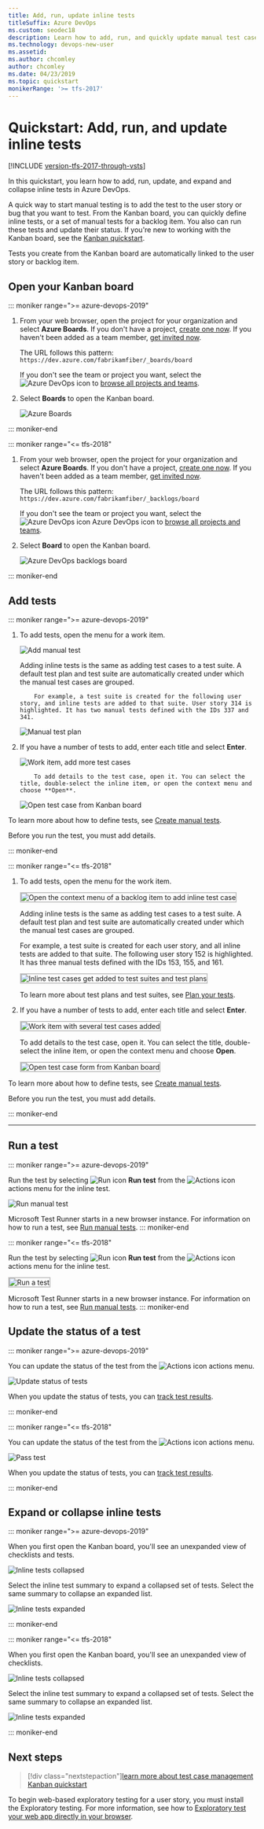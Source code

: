 ```yaml
---
title: Add, run, update inline tests
titleSuffix: Azure DevOps
ms.custom: seodec18
description: Learn how to add, run, and quickly update manual test cases
ms.technology: devops-new-user
ms.assetid: 
ms.author: chcomley
author: chcomley
ms.date: 04/23/2019
ms.topic: quickstart
monikerRange: '>= tfs-2017'
---
```


# Quickstart: Add, run, and update inline tests

[!INCLUDE [version-tfs-2017-through-vsts](../includes/version-tfs-2017-through-vsts.md)]

In this quickstart, you learn how to add, run, update, and expand and collapse inline tests in Azure DevOps.

A quick way to start manual testing is to add the test to the user story or bug that you want to test. From the Kanban board, you can quickly define inline tests, or a set of manual tests for a backlog item. You also can run these tests and update their status. If you're new to working with the Kanban board, see the [Kanban quickstart](../boards/boards/kanban-quickstart.md).

Tests you create from the Kanban board are automatically linked to the user story or backlog item.

## Open your Kanban board

::: moniker range=">= azure-devops-2019"

1.  From your web browser, open the project for your organization and select **Azure Boards**. If you don't have a project, [create one now](sign-up-invite-teammates.md). If you haven't been added as a team member, [get invited now](sign-up-invite-teammates.md#invite-others).

    The URL follows this pattern: `https://dev.azure.com/fabrikamfiber/_boards/board`

    If you don't see the team or project you want, select the ![Azure DevOps icon](../media/icons/project-icon.png) to [browse all projects and teams](../project/navigation/work-across-projects.md).

2.  Select **Boards** to open the Kanban board.

    ![Azure Boards](media/azure-devops-boards-board.png)

::: moniker-end

::: moniker range="<= tfs-2018"

1.  From your web browser, open the project for your organization and select **Azure Boards**. If you don't have a project, [create one now](sign-up-invite-teammates.md). If you haven't been added as a team member, [get invited now](sign-up-invite-teammates.md#invite-others).

    The URL follows this pattern: `https://dev.azure.com/fabrikamfiber/_backlogs/board`

    If you don't see the team or project you want, select the ![Azure DevOps icon](../media/icons/project-icon.png) Azure DevOps icon to [browse all projects and teams](../project/navigation/work-across-projects.md).

2.  Select **Board** to open the Kanban board.

    ![Azure DevOps backlogs board](media/azure-devops-backlogs-board.png)

::: moniker-end

## Add tests

::: moniker range=">= azure-devops-2019"

1.  To add tests, open the menu for a work item.

    ![Add manual test](media/add-manual-test.png)

    Adding inline tests is the same as adding test cases to a test suite. A default test plan and test suite are automatically created under which the manual test cases are grouped.

        	For example, a test suite is created for the following user story, and inline tests are added to that suite. User story 314 is highlighted. It has two manual tests defined with the IDs 337 and 341.  

    ![Manual test plan](media/manual-test-plan.png)

2.  If you have a number of tests to add, enter each title and select **Enter**.

    ![Work item, add more test cases](media/work-item-add-more-test-cases.png)

        	To add details to the test case, open it. You can select the title, double-select the inline item, or open the context menu and choose **Open**.

    ![Open test case from Kanban board](media/open-test-case-form-from-kanban-board.png)

To learn more about how to define tests, see [Create manual tests](../test/create-test-cases.md).

Before you run the test, you must add details.

::: moniker-end

::: moniker range="<= tfs-2018"

1.  To add tests, open the menu for the work item.

    <img src="../boards/boards/media/i-test-add-test.png" alt="Open the context menu of a backlog item to add inline test case" style="border: 2px solid #C3C3C3;" />

    Adding inline tests is the same as adding test cases to a test suite. A default test plan and test suite are automatically created under which the manual test cases are grouped.

    For example, a test suite is created for each user story, and all inline tests are added to that suite. The following user story 152 is highlighted. It has three manual tests defined with the IDs 153, 155, and 161.

    <img src="../boards/boards/media/i-test-plan-suite.png" alt="Inline test cases get added to test suites and test plans" style="border: 2px solid #C3C3C3;" />

    To learn more about test plans and test suites, see [Plan your tests](../test/create-a-test-plan.md).

2.  If you have a number of tests to add, enter each title and select **Enter**.

    <img src="../boards/boards/media/i-test-story-with-3-inline-tests.png" alt="Work item with several test cases added" style="border: 2px solid #C3C3C3;" />

    To add details to the test case, open it. You can select the title, double-select the inline item, or open the context menu and choose **Open**.

    <img src="../boards/boards/media/i-test-case-form.png" alt="Open test case form from Kanban board" style="border: 2px solid #C3C3C3;" />

To learn more about how to define tests, see [Create manual tests](../test/create-test-cases.md).

Before you run the test, you must add details.

::: moniker-end

---

## Run a test

::: moniker range=">= azure-devops-2019"

Run the test by selecting ![Run icon](../boards/media/icons/run_query.png) **Run test** from the ![Actions icon](../boards/media/icons/actions-icon.png) actions menu for the inline test.

![Run manual test](media/run-manual-test.png)

Microsoft Test Runner starts in a new browser instance. For information on how to run a test, see [Run manual tests](../test/run-manual-tests.md).
::: moniker-end

::: moniker range="<= tfs-2018"

Run the test by selecting ![Run icon](../boards/media/icons/run_query.png) **Run test** from the ![Actions icon](../boards/media/icons/actions-icon.png) actions menu for the inline test.

<img src="../boards/boards/media/i-test-run-test.png" alt="Run a test" style="border: 2px solid #C3C3C3;" />  

Microsoft Test Runner starts in a new browser instance. For information on how to run a test, see [Run manual tests](../test/run-manual-tests.md).
::: moniker-end

## Update the status of a test

::: moniker range=">= azure-devops-2019"

You can update the status of the test from the ![Actions icon](../boards/media/icons/actions-icon.png) actions menu.

![Update status of tests](media/test-update-status.png)

When you update the status of tests, you can [track test results](../test/track-test-status.md).

::: moniker-end

::: moniker range="<= tfs-2018"

You can update the status of the test from the ![Actions icon](../boards/media/icons/actions-icon.png) actions menu.

![Pass test](media/pass-test.png)

When you update the status of tests, you can [track test results](../test/track-test-status.md).

::: moniker-end

## Expand or collapse inline tests

::: moniker range=">= azure-devops-2019"

When you first open the Kanban board, you'll see an unexpanded view of checklists and tests.

![Inline tests collapsed](media/azure-devops-boards-board.png)

Select the inline test summary to expand a collapsed set of tests. Select the same summary to collapse an expanded list.

![Inline tests expanded](media/test-expanded-test-list.png)

::: moniker-end

::: moniker range="<= tfs-2018"

When you first open the Kanban board, you'll see an unexpanded view of checklists.

![Inline tests collapsed](../boards/boards/media/i-test-open-board-collapsed-tests.png)

Select the inline test summary to expand a collapsed set of tests. Select the same summary to collapse an expanded list.

![Inline tests expanded](../boards/boards/media/i-test-expanded-test-list.png)

::: moniker-end

## Next steps

> [!div class="nextstepaction"][learn more about test case management](../test/create-test-cases.md)
> [Kanban quickstart](../boards/boards/kanban-quickstart.md)

To begin web-based exploratory testing for a user story, you must install the Exploratory testing. For more information, see how to [Exploratory test your web app directly in your browser](../test/perform-exploratory-tests.md).

